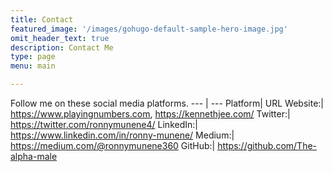 ```yaml
---
title: Contact
featured_image: '/images/gohugo-default-sample-hero-image.jpg'
omit_header_text: true
description: Contact Me
type: page
menu: main

---
```


Follow me on these social media platforms.
--- | ---
Platform|	URL
Website:|	https://www.playingnumbers.com, https://kennethjee.com/
Twitter:|	https://twitter.com/ronnymunene4/
LinkedIn:|	https://www.linkedin.com/in/ronny-munene/
Medium:|	https://medium.com/@ronnymunene360
GitHub:|	https://github.com/The-alpha-male
